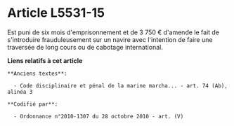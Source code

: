 # Article L5531-15

Est puni de six mois d'emprisonnement et de 3 750 € d'amende le fait de s'introduire frauduleusement sur un navire avec
l'intention de faire une traversée de long cours ou de cabotage international.

**Liens relatifs à cet article**

	**Anciens textes**:

	  - Code disciplinaire et pénal de la marine marcha... - art. 74 (Ab), alinéa 3

	**Codifié par**:

	  - Ordonnance n°2010-1307 du 28 octobre 2010 - art. (V)
